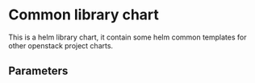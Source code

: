 # Common library chart

This is a helm library chart, it contain some helm common templates for
other openstack project charts. 

## Parameters
